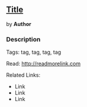 ## [Title](http://)
by **Author**

### Description

Tags: tag, tag, tag, tag

Read: http://readmorelink.com

Related Links:

* Link
* Link
* Link
